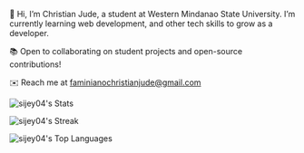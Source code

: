 👋 Hi, I’m Christian Jude, a student at Western Mindanao State University. I’m currently learning web development, and other tech skills to grow as a developer.

📚 Open to collaborating on student projects and open-source contributions!

✉️ Reach me at faminianochristianjude@gmail.com

![sijey04's Stats](https://github-readme-stats.vercel.app/api?username=sijey04&theme=vue-dark&show_icons=true&hide_border=true&count_private=true) 

![sijey04's Streak](https://github-readme-streak-stats.herokuapp.com/?user=sijey04&theme=vue-dark&hide_border=true)

![sijey04's Top Languages](https://github-readme-stats.vercel.app/api/top-langs/?username=sijey04&theme=vue-dark&show_icons=true&hide_border=true&layout=compact)
